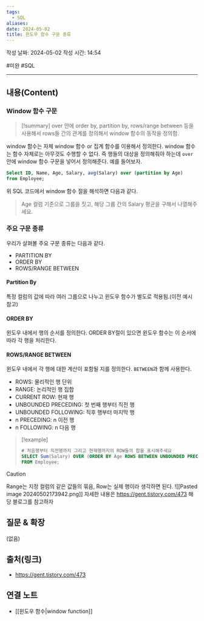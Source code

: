 ```yaml
---
tags:
  - SQL
aliases: 
date: 2024-05-02
title: 윈도우 함수 구문 종류
---
```

작성 날짜: 2024-05-02
작성 시간: 14:54

#미완 #SQL 

----
## 내용(Content)

### Window 함수 구문

>[!summary]
>over 안에 order by, partition by, rows/range between 등을 사용해서 rows들 간의 관계를  정의해서 window 함수의 동작을 정의함.

window 함수는 자체 window 함수 or 집계 함수를 이용해서 정의한다. window 함수는 함수 자체로는 아무것도 수행할 수 없다. 즉 행들의 대상을 정의해줘야 하는데 `over` 안에 window 함수 구문을 넣어서 정의해준다. 예를 들어보자.

```SQL
Select ID, Name, Age, Salary, avg(Salary) over (partition by Age)
from Employee;
```

위 SQL 코드에서 window 함수 절을 해석하면 다음과 같다.

> Age 컬럼 기준으로 그룹을 짓고, 해당 그룹 간의 Salary 평균을 구해서 나열해주세요.

### 주요 구문 종류

우리가 살펴볼 주요 구문 종류는 다음과 같다.

- PARTITION BY
- ORDER BY
- ROWS/RANGE BETWEEN

#### Partition By

특정 컬럼의 값에 따라 여러 그룹으로 나누고 윈도우 함수가 별도로 적용됨.(이전 예시 참고)

#### ORDER BY

윈도우 내에서 행의 순서를 정의한다. ORDER BY절이 있으면 윈도우 함수는 이 순서에 따라 각 행을 처리한다.


#### ROWS/RANGE BETWEEN

윈도우 내에서 각 행에 대한 계산이 포함될 지를 정의한다. `BETWEEN`과 함께 사용한다.

- ROWS: 물리적인 행 단위
- RANGE: 논리적인 행 집합
- CURRENT ROW: 현재 행
- UNBOUNDED PRECEDING: 첫 번째 행부터 직전 행
- UNBOUNDED FOLLOWING: 직후 행부터 마지막 행
- n PRECEDING: n 이전 행
- n FOLLOWING: n 다음 행

>[!example]
>```SQL
># 처음행부터 직전행까지 그리고 현재행까지의 ROW들의 합을 표시해주세요
>SELECT Sum(Salary) OVER (ORDER BY Age ROWS BETWEEN UNBOUNDED PRECEDING AND CURRENT ROW)
>FROM Employee;
>```

>[!caution]
>Range는 지정 컬럼의 같은 값들의 묶음, Row는 실제 행이라 생각하면 된다.
>![[Pasted image 20240502173942.png]]
>자세한 내용은 https://gent.tistory.com/473 해당 블로그를 참고하자



## 질문 & 확장

(없음)

## 출처(링크)

- https://gent.tistory.com/473

## 연결 노트

- [[윈도우 함수|window function]]









